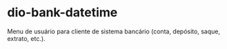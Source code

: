 # dio-bank-datetime
Menu de usuário para cliente de sistema bancário (conta, depósito, saque, extrato, etc.).
